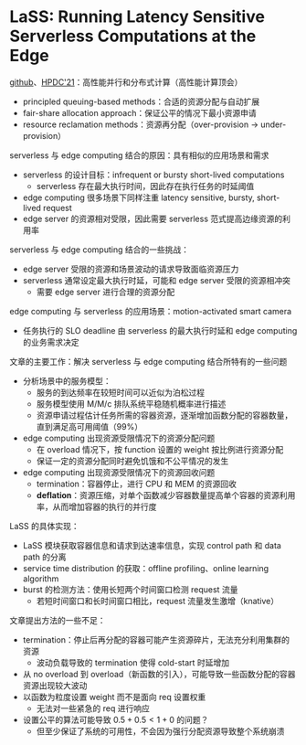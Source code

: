 # LaSS: Running Latency Sensitive Serverless Computations at the Edge

[github](https://github.com/umassos/lass-serverless)、[HPDC'21](https://dl.acm.org/doi/abs/10.1145/3431379.3460646)：高性能并行和分布式计算（高性能计算顶会）

- principled queuing-based methods：合适的资源分配与自动扩展
- fair-share allocation approach：保证公平的情况下最小资源申请
- resource reclamation methods：资源再分配（over-provision -> under-provision）

serverless 与 edge computing 结合的原因：具有相似的应用场景和需求

- serverless 的设计目标：infrequent or bursty short-lived computations
  - serverless 存在最大执行时间，因此存在执行任务的时延阈值
- edge computing 很多场景下同样注重 latency sensitive, bursty, short-lived request
- edge server 的资源相对受限，因此需要 serverless 范式提高边缘资源的利用率

serverless 与 edge computing 结合的一些挑战：

- edge server 受限的资源和场景波动的请求导致面临资源压力
- serverless 通常设定最大执行时延，可能和 edge server 受限的资源相冲突
  - 需要 edge server 进行合理的资源分配

edge computing 与 serverless 的应用场景：motion-activated smart camera

- 任务执行的 SLO deadline 由 serverless 的最大执行时延和 edge computing 的业务需求决定

文章的主要工作：解决 serverless 与 edge computing 结合所特有的一些问题

- 分析场景中的服务模型：
  - 服务的到达频率在较短时间可以近似为泊松过程
  - 服务模型使用 M/M/c 排队系统平稳随机概率进行描述
  - 资源申请过程估计任务所需的容器资源，逐渐增加函数分配的容器数量，直到满足高可用阈值（99%）
- edge computing 出现资源受限情况下的资源分配问题
  - 在 overload 情况下，按 function 设置的 weight 按比例进行资源分配
  - 保证一定的资源分配同时避免饥饿和不公平情况的发生
- edge computing 出现资源受限情况下的资源回收问题
  - termination：容器停止，进行 CPU 和 MEM 的资源回收
  - **deflation**：资源压缩，对单个函数减少容器数量提高单个容器的资源利用率，从而增加容器的执行的并行度

LaSS 的具体实现：

- LaSS 模块获取容器信息和请求到达速率信息，实现 control path 和 data path 的分离
- service time distribution 的获取：offline profiling、online learning algorithm
- burst 的检测方法：使用长短两个时间窗口检测 request 流量
  - 若短时间窗口和长时间窗口相比，request 流量发生激增（knative）

文章提出方法的一些不足：

- termination：停止后再分配的容器可能产生资源碎片，无法充分利用集群的资源
  - 波动负载导致的 termination 使得 cold-start 时延增加
- 从 no overload 到 overload（新函数的引入），可能导致一些函数分配的容器资源出现较大波动
- 以函数为粒度设置 weight 而不是面向 req 设置权重
  - 无法对一些紧急的 req 进行响应
- 设置公平的算法可能导致 $0.5 + 0.5 < 1 + 0$ 的问题？
  - 但至少保证了系统的可用性，不会因为强行分配资源导致整个系统崩溃
